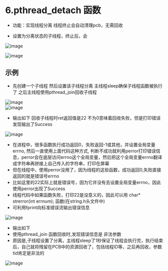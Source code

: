 # 6.pthread_detach 函数  

* 功能：实现线程分离  线程终止会自动清理pcb，无需回收  

* 设置为分离状态的子线程，终止后，会

![image](https://user-images.githubusercontent.com/58176267/173782474-97b088f8-0f8d-45b9-a9ba-8a477e2fd583.png)  


![image](https://user-images.githubusercontent.com/58176267/173782687-02056752-ec66-45a9-8ac4-31f6065dff8f.png)  


## 示例  

* 先创建一个子线程 然后设置该子线程分离   主线程sleep确保子线程函数被执行了  之后主线程使用pthread_join回收子线程  

![image](https://user-images.githubusercontent.com/58176267/173783522-5bf9c6e4-54c4-45c6-9717-2a017f68e99f.png)  
![image](https://user-images.githubusercontent.com/58176267/173783670-87118aac-0fe2-48bf-b70c-479de749087f.png)

* 输出如下  回收子线程时ret返回值是22 不为0意味着回收失败，但是打印错误发现输出了Success  

![image](https://user-images.githubusercontent.com/58176267/173784245-f8206415-7da4-4dde-bc9c-9164d6dcb429.png)  

* 在进程中，很多函数执行成功返回0，失败返回-1或其他，并设置全局变量errno, 然后一直使用上面代码这种方式, 判断不成功就利用perror打印错误信息，perror会在底层访问errno这个全局变量，然后把这个全局变量errno翻译成字符串再拼接上自己传入的字符串，打印在屏幕  
* 但在线程中，使用perror没用了，因为线程的这些函数，成功返回0,失败直接返回的就是错误号errno 
* 比如这里的22实际上就是错误号，因为它并没有去设置全局变量errno，因此使用perror出现了Success  
* 线程代码中如果函数失败，打印22是没意义的，因此可以用 char* strerror(int errnum); 函数(在string.h头文件中)  
* 可利用fprint向标准错误流输出错误信息  

![image](https://user-images.githubusercontent.com/58176267/173786826-d6653a45-7014-4789-97b3-62b841142696.png)  

* 输出如下  
* 使用pthread_join 函数回收时,发现错误信息是 非法参数
* 原因是,子线程设置了分离，主线程sleep了1秒保证了线程会执行完，执行结束后，自己就将残留在PCB中的资源回收了，包括线程ID等，之后再回收，参数tid肯定是非法的  

![image](https://user-images.githubusercontent.com/58176267/173786928-40f8d88f-dd9c-4ecb-9ccb-39162f7d5ca9.png)
  
